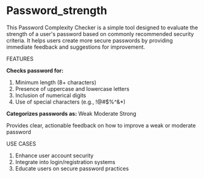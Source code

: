 # Password_strength
This Password Complexity Checker is a simple tool designed to evaluate the strength of a user's password based on commonly recommended security criteria. It helps users create more secure passwords by providing immediate feedback and suggestions for improvement.

FEATURES

**Checks password for:**
1. Minimum length (8+ characters)
2. Presence of uppercase and lowercase letters
3. Inclusion of numerical digits
4. Use of special characters (e.g., !@#$%^&*)

**Categorizes passwords as:**
Weak
Moderate
Strong

Provides clear, actionable feedback on how to improve a weak or moderate password

USE CASES
1. Enhance user account security
2. Integrate into login/registration systems
3. Educate users on secure password practices
